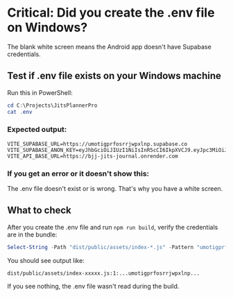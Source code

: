 # Critical: Did you create the .env file on Windows?

The blank white screen means the Android app doesn't have Supabase credentials.

## Test if .env file exists on your Windows machine

Run this in PowerShell:

```powershell
cd C:\Projects\JitsPlannerPro
cat .env
```

### Expected output:
```
VITE_SUPABASE_URL=https://umotigprfosrrjwpxlnp.supabase.co
VITE_SUPABASE_ANON_KEY=eyJhbGciOiJIUzI1NiIsInR5cCI6IkpXVCJ9.eyJpc3MiOiJzdXBhYmFzZSIsInJlZiI6InVtb3RpZ3ByZm9zcnJqd3B4bG5wIiwicm9sZSI6ImFub24iLCJpYXQiOjE3MjAzMzQ4NDAsImV4cCI6MjAzNTkxMDg0MH0.d5yLGYOSzwvf0a2mR8XMIJo9mxgOAXZqSW8E6QdO7QU
VITE_API_BASE_URL=https://bjj-jits-journal.onrender.com
```

### If you get an error or it doesn't show this:
The .env file doesn't exist or is wrong. That's why you have a white screen.

## What to check

After you create the .env file and run `npm run build`, verify the credentials are in the bundle:

```powershell
Select-String -Path "dist/public/assets/index-*.js" -Pattern "umotigprfosrrjwpxlnp"
```

You should see output like:
```
dist/public/assets/index-xxxxx.js:1:...umotigprfosrrjwpxlnp...
```

If you see nothing, the .env file wasn't read during the build.
